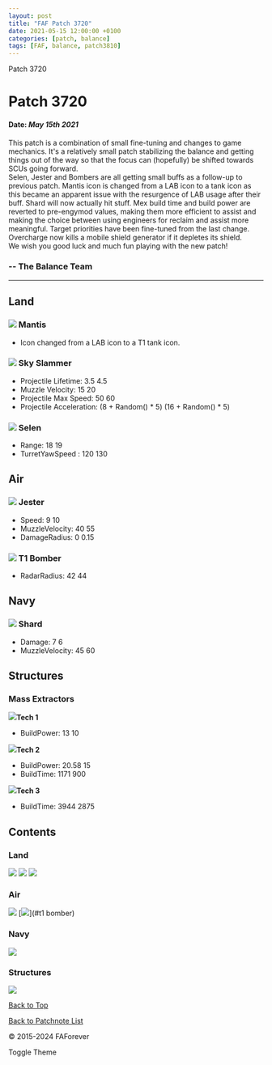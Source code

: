 ```yaml
---
layout: post
title: "FAF Patch 3720"
date: 2021-05-15 12:00:00 +0100
categories: [patch, balance]
tags: [FAF, balance, patch3810]
---
```


Patch 3720

# Patch 3720

#### Date: _May 15th 2021_

This patch is a combination of small fine-tuning and changes to game mechanics. It's a relatively small patch stabilizing the balance and getting things out of the way so that the focus can (hopefully) be shifted towards SCUs going forward.  
Selen, Jester and Bombers are all getting small buffs as a follow-up to previous patch. Mantis icon is changed from a LAB icon to a tank icon as this became an apparent issue with the resurgence of LAB usage after their buff. Shard will now actually hit stuff. Mex build time and build power are reverted to pre-engymod values, making them more efficient to assist and making the choice between using engineers for reclaim and assist more meaningful. Target priorities have been fine-tuned from the last change. Overcharge now kills a mobile shield generator if it depletes its shield.  
We wish you good luck and much fun playing with the new patch!

### \-- The Balance Team

---

## Land

### ![](/assets/images/units/cybran/land/T1Tank.png) Mantis

- Icon changed from a LAB icon to a T1 tank icon.

### ![](/assets/images/units/cybran/land/T1MobileAA.png) Sky Slammer

- Projectile Lifetime: 3.5 4.5
- Muzzle Velocity: 15 20
- Projectile Max Speed: 50 60
- Projectile Acceleration: (8 + Random() \* 5) (16 + Random() \* 5)

### ![](/assets/images/units/sera/land/T1Scout.png) Selen

- Range: 18 19
- TurretYawSpeed : 120 130

## Air

### ![](/assets/images/units/cybran/air/T1Gunship.png) Jester

- Speed: 9 10
- MuzzleVelocity: 40 55
- DamageRadius: 0 0.15

### ![](/assets/images/units/uef/air/T1Bommber.png) T1 Bomber

- RadarRadius: 42 44

## Navy

### ![](/assets/images/units/aeon/naval/T1AABoat.png) Shard

- Damage: 7 6
- MuzzleVelocity: 45 60

## Structures

### Mass Extractors

![](/assets/images/units/aeon/structure/T1MassExtractor.png)**Tech 1**

- BuildPower: 13 10

![](/assets/images/units/uef/structure/T2MassExtractor.png)**Tech 2**

- BuildPower: 20.58 15
- BuildTime: 1171 900

![](/assets/images/units/cybran/structure/T3MassExtractor.png)**Tech 3**

- BuildTime: 3944 2875

## Contents

### Land

[![](/assets/images/units/cybran/land/T1Tank.png)](#mantis) [![](/assets/images/units/cybran/land/T1MobileAA.png)](#skyslammer) [![](/assets/images/units/sera/land/T1Scout.png)](#selen)

### Air

[![](/assets/images/units/cybran/air/T1Gunship.png)](#jester) [![](/assets/images/units/uef/air/T1Bommber.png)](#t1 bomber)

### Navy

[![](/assets/images/units/aeon/naval/T1AABoat.png)](#shard)

### Structures

[![](/assets/images/units/uef/structure/T3MassExtractor.png)](#mexs)

[Back to Top](#top)

[Back to Patchnote List](/../index.html)

© 2015-2024 FAForever

Toggle Theme
